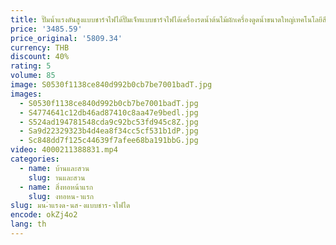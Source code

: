 ```yaml
---
title: ปั๊มน้ำแรงดันสูงแบบชาร์จไฟได้ปั๊มเจ็ทแบบชาร์จไฟได้เครื่องรดน้ำต้นไม้ผักเครื่องดูดน้ำขนาดใหญ่เทคโนโลยีสีดำ
price: '3485.59'
price_original: '5809.34'
currency: THB
discount: 40%
rating: 5
volume: 85
image: S0530f1138ce840d992b0cb7be7001badT.jpg
images:
  - S0530f1138ce840d992b0cb7be7001badT.jpg
  - S4774641c12db46ad87410c8aa47e9bedl.jpg
  - S524ad194781548cda9c92bc53fd945c8Z.jpg
  - Sa9d22329323b4d4ea8f34cc5cf531b1dP.jpg
  - Sc848dd7f125c44639f7afee68ba191bbG.jpg
video: 4000211388831.mp4
categories:
  - name: บ้านและสวน
    slug: านและสวน
  - name: สิ่งทอหน้าแรก
    slug: งทอหน-าแรก
slug: มน-ำแรงด-นส-งแบบชาร-จไฟได
encode: okZj4o2
lang: th
---
```

  